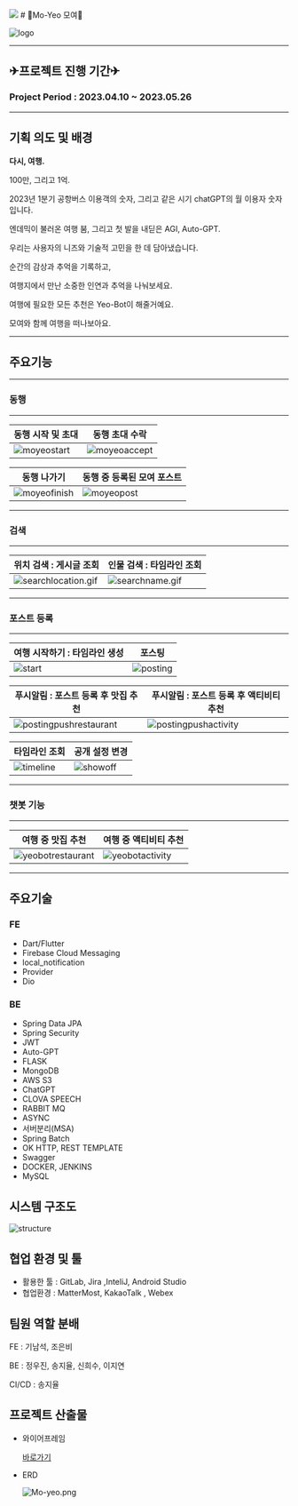 <img src="https://capsule-render.vercel.app/api?type=wave&color=8126a3&height=300&section=header&text=MOYEO&fontSize=90&animation=fadeIn" />
# 🧳Mo-Yeo 모여🤝


![logo](docs/img/moyeo.jpg)

---

## ✈프로젝트 진행 기간✈


### Project Period : 2023.04.10 ~ 2023.05.26

---

## 기획 의도 및 배경


**다시, 여행.**

100만, 그리고 1억.

2023년 1분기 공항버스 이용객의 숫자, 그리고 같은 시기 chatGPT의 월 이용자 숫자입니다.

엔데믹이 불러온 여행 붐, 그리고 첫 발을 내딛은 AGI, Auto-GPT.

우리는 사용자의 니즈와 기술적 고민을 한 데 담아냈습니다.

순간의 감상과 추억을 기록하고,

여행지에서 만난 소중한 인연과 추억을 나눠보세요.

여행에 필요한 모든 추천은 Yeo-Bot이 해줄거예요.

모여와 함께 여행을 떠나보아요.

---

## 주요기능
---

### 동행
---


| **동행 시작 및 초대** | **동행 초대 수락** |
| -- | -- | 
| ![moyeostart](docs/img/moyeostart.gif) | ![moyeoaccept](docs/img/moyeoaccept.gif) |

| **동행 나가기** | **동행 중 등록된 모여 포스트**
| -- | -- |
| ![moyeofinish](docs/img/moyeofinish.gif) | ![moyeopost](docs/img/moyeopost.gif) |

---
### 검색
---

| **위치 검색 : 게시글 조회** | **인물 검색 : 타임라인 조회** |
| -- | -- |
| ![searchlocation.gif](docs/img/searchlocation.gif) | ![searchname.gif](docs/img/searchname.gif) |

---
### 포스트 등록
---

| **여행 시작하기 : 타임라인 생성** | **포스팅** |
| -- | -- | 
| ![start](docs/img/start.gif) | ![posting](docs/img/posting.gif) |


| **푸시알림 : 포스트 등록 후 맛집 추천** | **푸시알림 : 포스트 등록 후 액티비티 추천** | 
| -- | -- | 
| ![postingpushrestaurant](docs/img/postingpushrestaurant.gif) | ![postingpushactivity](docs/img/postingpushactivity.gif) |

| **타임라인 조회** | **공개 설정 변경** | 
| -- | -- | 
| ![timeline](docs/img/timeline.gif) | ![showoff](docs/img/showoff.gif) | =

---

### 챗봇 기능

---


| **여행 중 맛집 추천** | **여행 중 액티비티 추천** |
| -- | -- | 
| ![yeobotrestaurant](docs/img/yeobotrestaurant.gif) | ![yeobotactivity](docs/img/yeobotactivity.gif) |

---

## 주요기술

### FE

- Dart/Flutter
- Firebase Cloud Messaging
- local_notification
- Provider
- Dio

### BE

- Spring Data JPA
- Spring Security
- JWT
- Auto-GPT
- FLASK
- MongoDB
- AWS S3
- ChatGPT
- CLOVA SPEECH
- RABBIT MQ
- ASYNC
- 서버분리(MSA)
- Spring Batch
- OK HTTP, REST TEMPLATE
- Swagger
- DOCKER, JENKINS
- MySQL

## 시스템 구조도


![structure](docs/img/structure.png)

## 협업 환경 및 툴


- 활용한 툴 : GitLab, Jira ,InteliJ, Android Studio
- 협업환경 : MatterMost, KakaoTalk , Webex

## 팀원 역할 분배


FE : 기남석, 조은비

BE : 정우진, 송지율, 신희수, 이지연

CI/CD : 송지율

## 프로젝트 산출물


- 와이어프레임

    [바로가기](https://www.figma.com/embed?embed_host=notion&url=https%3A%2F%2Fwww.figma.com%2Ffile%2FA2e0l0zV9bqt6JBmlfukfb%2FMoyeo%3Ftype%3Ddesign%26node-id%3D0%253A1%26t%3DdTSzg8OwARrJa9hH-1)

- ERD

    ![Mo-yeo.png](docs/img/Mo-yeo.png)
